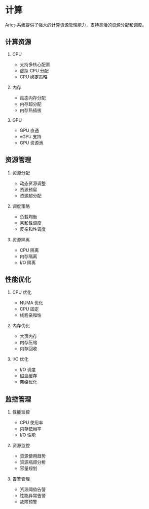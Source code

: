 # 计算

Aries 系统提供了强大的计算资源管理能力，支持灵活的资源分配和调度。

## 计算资源

1. CPU
   - 支持多核心配置
   - 虚拟 CPU 分配
   - CPU 绑定策略

2. 内存
   - 动态内存分配
   - 内存超分配
   - 内存热插拔

3. GPU
   - GPU 直通
   - vGPU 支持
   - GPU 资源池

## 资源管理

1. 资源分配
   - 动态资源调整
   - 资源预留
   - 资源超分配

2. 调度策略
   - 负载均衡
   - 亲和性调度
   - 反亲和性调度

3. 资源隔离
   - CPU 隔离
   - 内存隔离
   - I/O 隔离

## 性能优化

1. CPU 优化
   - NUMA 优化
   - CPU 固定
   - 线程亲和性

2. 内存优化
   - 大页内存
   - 内存压缩
   - 内存回收

3. I/O 优化
   - I/O 调度
   - 磁盘缓存
   - 网络优化

## 监控管理

1. 性能监控
   - CPU 使用率
   - 内存使用率
   - I/O 性能

2. 资源监控
   - 资源使用趋势
   - 资源瓶颈分析
   - 容量规划

3. 告警管理
   - 资源阈值告警
   - 性能异常告警
   - 故障预警 